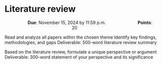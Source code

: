 # Literature review

<p style="text-align: center;">
    <object hspace="50">
        <strong>Due</strong></a>: November 15, 2024 by 11:59 p.m.
    </object>
    <object hspace="50">
        <strong>Points</strong></a>: 20
    </object>
</p>

Read and analyze all papers within the chosen theme
Identify key findings, methodologies, and gaps
Deliverable: 500-word literature review summary

Based on the literature review, formulate a unique perspective or argument
Deliverable: 300-word statement of your perspective and its significance
